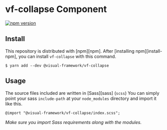 # vf-collapse Component

[![npm version](https://badge.fury.io/js/%40visual-framework%2Fvf-collapse.svg)](https://badge.fury.io/js/%40visual-framework%2Fvf-collapse)

## Install

This repository is distributed with [npm][npm]. After [installing npm][install-npm], you can install `vf-collapse` with this command.

```
$ yarn add --dev @visual-framework/vf-collapse
```

## Usage

The source files included are written in [Sass][sass] (`scss`) You can simply point your sass `include-path` at your `node_modules` directory and import it like this.

```
@import "@visual-framework/vf-collapse/index.scss";
```

_Make sure you import Sass requirements along with the modules._
